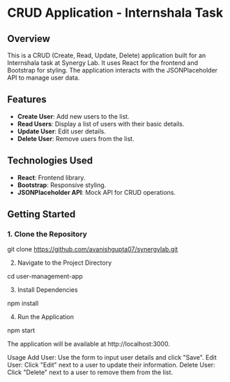 # CRUD Application - Internshala Task

## Overview

This is a CRUD (Create, Read, Update, Delete) application built for an Internshala task at Synergy Lab. It uses React for the frontend and Bootstrap for styling. The application interacts with the JSONPlaceholder API to manage user data.

## Features

- **Create User**: Add new users to the list.
- **Read Users**: Display a list of users with their basic details.
- **Update User**: Edit user details.
- **Delete User**: Remove users from the list.

## Technologies Used

- **React**: Frontend library.
- **Bootstrap**: Responsive styling.
- **JSONPlaceholder API**: Mock API for CRUD operations.

## Getting Started

### 1. Clone the Repository

git clone https://github.com/avanishgupta07/synergylab.git


2. Navigate to the Project Directory

cd user-management-app 

3. Install Dependencies

npm install


4. Run the Application

npm start


The application will be available at http://localhost:3000.

Usage
Add User: Use the form to input user details and click "Save".
Edit User: Click "Edit" next to a user to update their information.
Delete User: Click "Delete" next to a user to remove them from the list.
